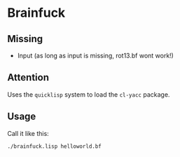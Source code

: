 
# Brainfuck #

## Missing ##

* Input (as long as input is missing, rot13.bf wont work!)

## Attention ##

Uses the `quicklisp` system to load the `cl-yacc` package.

## Usage ##

Call it like this:

```shell
./brainfuck.lisp helloworld.bf
```

